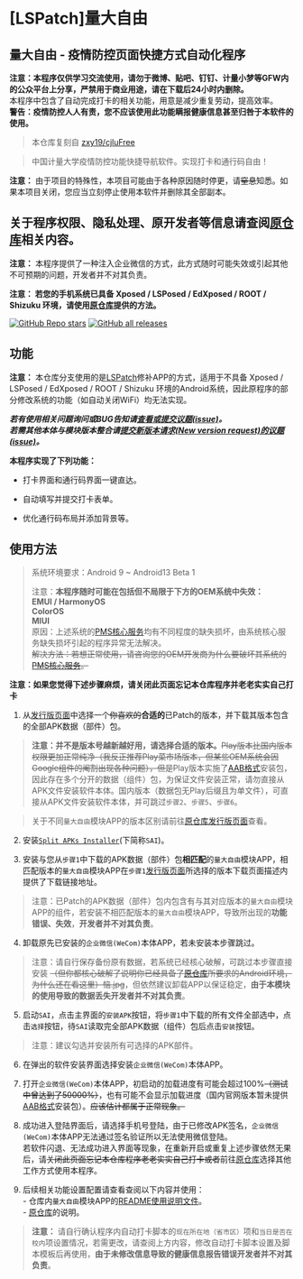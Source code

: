 # [LSPatch]量大自由

## 量大自由 - 疫情防控页面快捷方式自动化程序

**注意：本程序仅供学习交流使用，请勿于微博、贴吧、钉钉、计量小梦等GFW内的公众平台上分享，严禁用于商业用途，请在下载后24小时内删除。**<br>
本程序中包含了自动完成打卡的相关功能，用意是减少重复劳动，提高效率。<br>
**警告：疫情防控人人有责，您不应该使用此功能瞒报健康信息甚至归咎于本软件的使用。**

> 本仓库复刻自 [zxy19/cjluFree](https://github.com/zxy19/cjluFree)

> 中国计量大学疫情防控功能快捷导航软件。实现打卡和通行码自由！

**注意：** 由于项目的特殊性，本项目可能由于各种原因随时停更，请~~窒息~~知悉。如果本项目关闭，您应当立刻停止使用本软件并删除其全部副本。

## 关于程序权限、隐私处理、原开发者等信息请查阅[原仓库](https://github.com/zxy19/cjluFree)相关内容。

**注意：** 本程序提供了一种注入企业微信的方式，此方式随时可能失效或引起其他不可预期的问题，开发者并不对其负责。

**注意： 若您的手机系统已具备 Xposed / LSPosed / EdXposed / ROOT / Shizuku 环境，请使用[原仓库](https://github.com/zxy19/cjluFree)提供的方法。**

[![GitHub Repo stars](https://img.shields.io/github/stars/ZWolken/cjluFree?style=for-the-badge)](https://github.com/ZWolken/cjluFree)
[![GitHub all releases](https://img.shields.io/github/downloads/ZWolken/cjluFree/total?style=for-the-badge)](https://github.com/ZWolken/cjluFree/releases)

## 功能

**注意：** 本仓库分支使用的是[LSPatch](https://github.com/LSPosed/LSPatch)修补APP的方式，适用于不具备 Xposed / LSPosed / EdXposed / ROOT / Shizuku 环境的Android系统，因此原程序的部分修改系统的功能（如自动关闭WiFi）均无法实现。

***若有使用相关问题询问或BUG告知请[查看或提交议题(issue)](https://github.com/ZWolken/cjluFree/issues)。***<br>
***若需其他本体与模块版本整合请[提交新版本请求(New version request)的议题(issue)](https://github.com/ZWolken/cjluFree/issues/new/choose)。***

**本程序实现了下列功能：**

+ 打卡界面和通行码界面一键直达。

+ 自动填写并提交打卡表单。

+ 优化通行码布局并添加背景等。

## 使用方法

>  系统环境要求：Android 9 ~ Android13 Beta 1
>
>  注意：**本程序随时可能在包括但不局限于下方的OEM系统中失效：<br>EMUI / HarmonyOS<br>ColorOS<br>MIUI**
<br>原因：上述系统的[PMS核心服务](https://developer.android.com/reference/android/content/pm/PackageManager)均有不同程度的缺失损坏，由系统核心服务缺失损坏引起的程序异常无法解决。<br>~~解决方法：若想正常使用，请咨询您的OEM开发商为什么要破坏其系统的[PMS核心服务](https://developer.android.com/reference/android/content/pm/PackageManager)。~~

**注意：如果您觉得下述步骤麻烦，请关闭此页面忘记本仓库程序并老老实实自己打卡**

1.  从[发行版页面](https://github.com/ZWolken/cjluFree/releases)中选择一个~~你喜欢的~~**合适的**已Patch的版本，并下载其版本包含的全部APK数据（部件）包。

  >  **注意：并不是版本号越新越好用，请选择合适的版本。**~~Play版本比国内版本权限更加正常纯净（我反正推荐Play菜市场版本，但某些OEM系统会因Google组件的阉割出现各种问题），但是~~Play版本实施了[AAB格式](https://developer.android.com/guide/app-bundle)安装包，因此存在多个分开的数据（组件）包，为保证文件安装正常，请勿直接从APK文件安装软件本体。国内版本（数据包无Play后缀且为单文件），可直接从APK文件安装软件本体，并可跳过`步骤2`、`步骤5`、`步骤6`。

  >  关于不同`量大自由`模块APP的版本区别请前往[原仓库发行版页面](https://github.com/zxy19/cjluFree/releases)查看。

2.  安装[`Split APKs Installer`](https://github.com/Aefyr/SAI/releases/latest)(下简称`SAI`)。

3.  安装与您从`步骤1`中下载的APK数据（部件）包**相匹配**的`量大自由`模块APP，相匹配版本的`量大自由`模块APP在`步骤1`[发行版页面](https://github.com/ZWolken/cjluFree/releases)所选择的版本下载页面描述内提供了下载链接地址。

  >  注意：已Patch的APK数据（部件）包内包含有与其对应版本的`量大自由`模块APP的组件，若安装不相匹配版本的`量大自由`模块APP，导致所出现的**功能错误、失效**，**开发者并不对其负责**。

4.  卸载原先已安装的`企业微信(WeCom)`本体APP，若未安装本步骤跳过。

  >  注意：请自行保存备份原有数据，若系统已经核心破解，可跳过本步骤直接安装 ~~（但你都核心破解了说明你已经具备了[原仓库](https://github.com/zxy19/cjluFree)所要求的Android环境，为什么还在看这里）恼.jpg~~，但依然建议卸载APP以保证稳定，**由于本模块的使用导致的数据丢失开发者并不对其负责**。

5.  启动`SAI`，点击主界面的`安装APK`按钮，将`步骤1`中下载的所有文件全部选中，点击`选择`按钮，待`SAI`读取完全部APK数据（组件）包后点击`安装`按钮。

  >  注意：建议勾选并安装所有可选择的APK部件。

6.  在弹出的软件安装界面选择安装`企业微信(WeCom)`本体APP。

7.  打开`企业微信(WeCom)`本体APP，初启动的加载进度有可能会超过100%~~（测试中曾达到了50000%）~~，也有可能不会显示加载进度（国内官网版本暂未提供[AAB格式](https://developer.android.com/guide/app-bundle)安装包）。~~应该估计都属于正常现象。~~

8.  成功进入登陆界面后，请选择手机号登陆，由于已修改APK签名，`企业微信(WeCom)`本体APP无法通过签名验证所以无法使用微信登陆。<br>若软件闪退、无法成功进入界面等现象，在重新开启或重复上述步骤依然无果后，请~~关闭此页面忘记本仓库程序老老实实自己打卡或者~~前往[原仓库](https://github.com/zxy19/cjluFree)选择其他工作方式使用本程序。

9.  后续相关功能设置配置请查看查阅以下内容并使用：<br>- 仓库内`量大自由`模块APP的[README使用说明文件](https://github.com/ZWolken/cjluFree/blob/LSPatch/cjluFree_plug-in/plug-in_README.md)。<br>- [原仓库](https://github.com/zxy19/cjluFree)的说明。

  >  **注意：** 请自行确认程序内自动打卡脚本的`现在所在地（省市区）`项和`当日是否在校内`项设置情况，若需更改，请查阅上方内容，修改自动打卡脚本设置及脚本模板后再使用，**由于未修改信息导致的健康信息报告错误开发者并不对其负责**。
